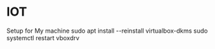 # IOT
Setup for My machine
sudo apt install --reinstall virtualbox-dkms
sudo systemctl restart vboxdrv
